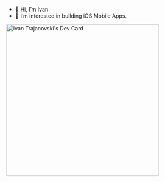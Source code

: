 - 👋 Hi, I’m Ivan
- 👀 I’m interested in building iOS Mobile Apps.

<!---
ivantrj/ivantrj is a ✨ special ✨ repository because its `README.md` (this file) appears on your GitHub profile.
You can click the Preview link to take a look at your changes.
--->

<a href="https://app.daily.dev/ivantrj"><img src="https://api.daily.dev/devcards/9aa8124e5d7a430e8d3c7b9af8e876af.png?r=djw" width="400" alt="Ivan Trajanovski's Dev Card"/></a>
